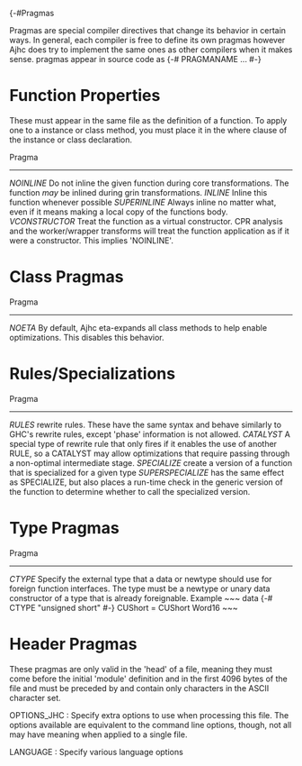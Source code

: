 {-#Pragmas

Pragmas are special compiler directives that change its behavior in certain
ways. In general, each compiler is free to define its own pragmas however Ajhc
does try to implement the same ones as other compilers when it makes sense.
pragmas appear in source code  as {-# PRAGMANAME ... #-}

# Function Properties

These must appear in the same file as the definition of a function. To apply
one to a instance or class method, you must place it in the where clause of the
instance or class declaration.

Pragma
------             ----------------------------------------------------
_NOINLINE_         Do not inline the given function during core transformations. The function _may_ be inlined during grin transformations.
_INLINE_           Inline this function whenever possible
_SUPERINLINE_      Always inline no matter what, even if it means making a local copy of the functions body.
_VCONSTRUCTOR_     Treat the function as a virtual constructor. CPR analysis and the worker/wrapper transforms will treat the function application as if it were a constructor. This implies 'NOINLINE'.

# Class Pragmas

Pragma
------             ---------------------------------------------------
_NOETA_            By default, Ajhc eta-expands all class methods to help enable optimizations. This disables this behavior.

# Rules/Specializations

Pragma
------              ---------------------------------------------------
_RULES_             rewrite rules. These have the same syntax and behave similarly to GHC's rewrite rules, except 'phase' information is not allowed.
_CATALYST_          A special type of rewrite rule that only fires if it enables the use of another RULE, so a CATALYST may allow optimizations that require passing through a non-optimal intermediate stage.
_SPECIALIZE_        create a version of a function that is specialized for a given type
_SUPERSPECIALIZE_   has the same effect as SPECIALIZE, but also places a run-time check in the generic version of the function to determine whether to call the specialized version.

# Type Pragmas

Pragma
------             ---------------------------------------------------
_CTYPE_            Specify the external type that a data or newtype should use for foreign function interfaces.
                   The type must be a newtype or unary data constructor of a type that is already foreignable.
                   Example
                   ~~~
                   data {-# CTYPE "unsigned short" #-} CUShort = CUShort Word16
                   ~~~

# Header Pragmas

These pragmas are only valid in the 'head' of a file, meaning they must come
before the initial 'module' definition and in the first 4096 bytes of the file
and must be preceded by and contain only characters in the ASCII character set.

OPTIONS_JHC
: Specify extra options to use when processing this file. The options available
are equivalent to the command line options, though, not all may have meaning
when applied to a single file.

LANGUAGE
: Specify various language options
